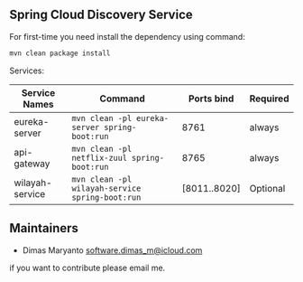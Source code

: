 ## Spring Cloud Discovery Service

For first-time you need install the dependency using command:

```bash
mvn clean package install
```

Services: 

| Service Names     | Command                                          | Ports bind         | Required    |
|---                |---                                               |---                 | ---         |
| eureka-server     | `mvn clean -pl eureka-server spring-boot:run`    | 8761               | always      |
| api-gateway       | `mvn clean -pl netflix-zuul spring-boot:run`     | 8765               | always      |
| wilayah-service   | `mvn clean -pl wilayah-service spring-boot:run`  | [8011..8020]       | Optional    |

## Maintainers

- Dimas Maryanto <software.dimas_m@icloud.com>

if you want to contribute please email me.
